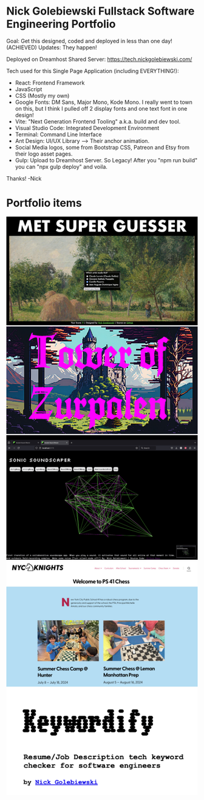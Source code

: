 # Nick Golebiewski Fullstack Software Engineering Portfolio

Goal: Get this designed, coded and deployed in less than one day! (ACHIEVED)
Updates: They happen!


Deployed on Dreamhost Shared Server: https://tech.nickgolebiewski.com/

Tech used for this Single Page Application (including EVERYTHING!):

- React: Frontend Framework 
- JavaScript
- CSS (Mostly my own)
- Google Fonts: DM Sans, Major Mono, Kode Mono. I really went to town on this, but I think I pulled off 2 display fonts and one text font in one design!
- Vite: "Next Generation Frontend Tooling" a.k.a. build and dev tool.
- Visual Studio Code: Integrated Development Environment
- Terminal: Command Line Interface
- Ant Design: UI/UX Library --> Their anchor animation.
- Social Media logos, some from Bootstrap CSS, Patreon and Etsy from their logo asset pages.
- Gulp: Upload to Dreamhost Server. So Legacy! After you "npm run build" you can "npx gulp deploy" and voila.

Thanks!
-Nick

# Portfolio items
![Met Super Guesser](/public/images/met-super-guesser-pissaro.jpg)
![Tower of Zurpalen](/public/images/tower-of-zarpulen_titlescene.jpg)
![Soundscaper](/public/images/soundscaper-web.gif)
![NYC Knights](public/images/NYC-Knights-screenshot.jpg)
![Keywordify](public/images/keywordify-animation.gif)